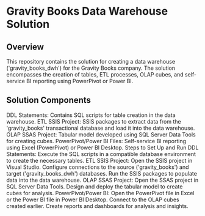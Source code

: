 
# Gravity Books Data Warehouse Solution
## Overview
This repository contains the solution for creating a data warehouse ('gravity_books_dwh') for the Gravity Books company. The solution encompasses the creation of tables, ETL processes, OLAP cubes, and self-service BI reporting using PowerPivot or Power BI.

## Solution Components
DDL Statements: Contains SQL scripts for table creation in the data warehouse.
ETL SSIS Project: SSIS packages to extract data from the 'gravity_books' transactional database and load it into the data warehouse.
OLAP SSAS Project: Tabular model developed using SQL Server Data Tools for creating cubes.
PowerPivot/Power BI Files: Self-service BI reporting using Excel (PowerPivot) or Power BI Desktop.
Steps to Set Up and Run
DDL Statements: Execute the SQL scripts in a compatible database environment to create the necessary tables.
ETL SSIS Project:
Open the SSIS project in Visual Studio.
Configure connections to the source ('gravity_books') and target ('gravity_books_dwh') databases.
Run the SSIS packages to populate data into the data warehouse.
OLAP SSAS Project:
Open the SSAS project in SQL Server Data Tools.
Design and deploy the tabular model to create cubes for analysis.
PowerPivot/Power BI:
Open the PowerPivot file in Excel or the Power BI file in Power BI Desktop.
Connect to the OLAP cubes created earlier.
Create reports and dashboards for analysis and insights.
